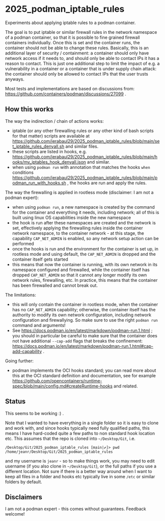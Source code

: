 # 2025_podman_iptable_rules

Experiments about applying iptable rules to a podman container.

The goal is to put iptable or similar firewall rules in the network namespace of a podman container, so that it is possible to fine grained firewall containers individually. Once this is set and the container runs, the container should not be able to change these rules. Basically, this is an additional layer of security / containment: a container should only have network access if it needs to, and should only be able to contact IPs it has a reason to contact. This is just one additional step to limit the impact of e.g. a vulnerability in a container or a container that is under supply chain attack: the container should only be allowed to contact IPs that the user trusts anyways.

Most tests and implementations are based on discussions from: https://github.com/containers/podman/discussions/27099 .

## How this works

The way the indirection / chain of actions works:

- iptable (or any other firewalling rules or any other kind of bash scripts for that matter) scripts are available at https://github.com/jerabaul29/2025_podman_iptable_rules/blob/main/set_iptable_rules_denyall.sh and similar files.
- these scripts are listed in hooks, e.g. https://github.com/jerabaul29/2025_podman_iptable_rules/blob/main/hooks/my_iptables_hook_denyall.json and similar.
- when using `podman run` with annotation that matches the hooks `when` conditions https://github.com/jerabaul29/2025_podman_iptable_rules/blob/main/podman_run_with_hooks.sh , the hooks are run and apply the rules.

The way the firewalling is applied in rootless mode (disclaimer: I am not a podman expert):

- when using `podman run`, a new namespace is created by the command for the container and everything it needs, including network; all of this is built using linux OS capabilities inside the new namespace
- the hook is run after these namespaces are created and the network is set, effectively applying the firewalling rules inside the container network namespace, to the container network - at this stage, the capability `CAP_NET_ADMIN` is enabled, so any network setup action can be performed
- once the hooks is run and the environment for the container is set up, in rootless mode and using default, the `CAP_NET_ADMIN` is dropped and the container itself gets started
- this means that now the container is running, with its own network in its namespace configured and firewalled, while the container itself has dropped `CAP_NET_ADMIN` so that it cannot any longer modify its own network rules, firewalling, etc. In practice, this means that the container has been firewalled and cannot break out.

The limitations:

- this will only contain the container in rootless mode, when the container has no `CAP_NET_ADMIN` capability; otherwise, the container itself has the authority to modify its own network configuration, including network configuration and firewallying. So make sure to use the right `podman run` command and arguments!
- See https://docs.podman.io/en/latest/markdown/podman-run.1.html ; you should in particular be careful to make sure that the container does not have additional `--cap-add` flags that breaks the confinement: https://docs.podman.io/en/latest/markdown/podman-run.1.html#cap-add-capability .

Going further:

- podman implements the OCI hooks standard; you can read more about this at the OCI standard definition and documentation, see for example https://github.com/opencontainers/runtime-spec/blob/main/config.md#createRuntime-hooks and related.

## Status

This seems to be working :) .

Note that I wanted to have everything in a single folder so it is easy to clone and work with, and since hooks typically need fully qualified paths, this means I have hard-coded quite a few paths to non standard hook location etc. This assumes that the repo is cloned into `~/Desktop/Git`, i.e.

```
/Desktop/Git/2025_podman_iptable_rules [main|✔]> pwd
/home/jeanr/Desktop/Git/2025_podman_iptable_rules
```

and my username is `jeanr` - so to make things work, you may need to edit username (if you also clone in `~/Desktop/Git`), or the full paths if you use a different location. Not sure if there is a better way around when I want to keep all files in a folder and hooks etc typically live in some `/etc` or similar folders by default.

## Disclaimers

I am not a podman expert - this comes without guarantees. Feedback welcome!
